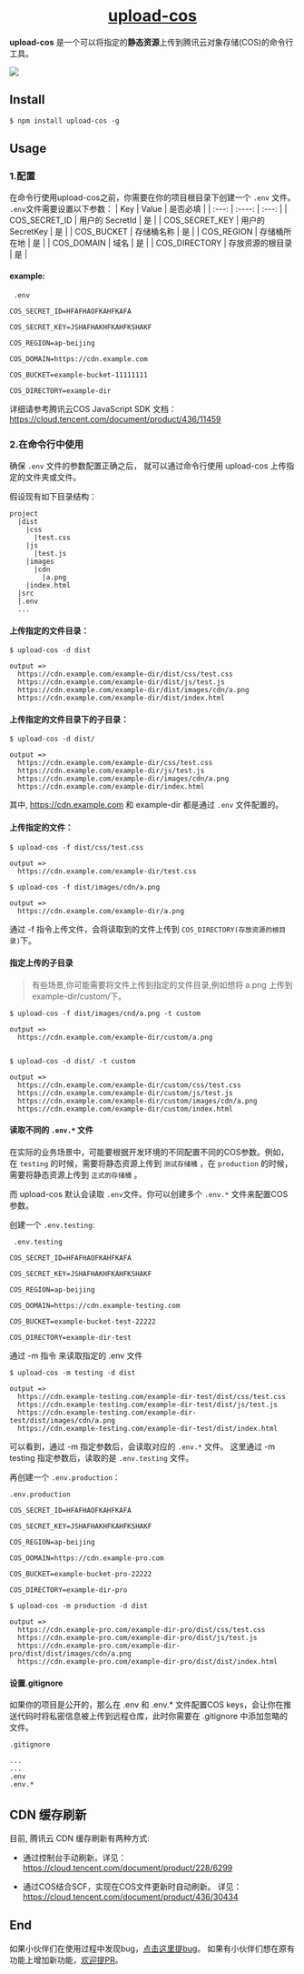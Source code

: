 # <center>[upload-cos](https://github.com/Jehan-Gao/upload-cos)</center>
**upload-cos** 是一个可以将指定的**静态资源**上传到腾讯云对象存储(COS)的命令行工具。

![](https://img.shields.io/badge/build-passing-brightgreen)
## Install 
``` shell 
$ npm install upload-cos -g
```

## Usage
### 1.配置
在命令行使用upload-cos之前，你需要在你的项目根目录下创建一个 `.env` 文件。
`.env`文件需要设置以下参数：
  | Key | Value | 是否必填 |
  | :---: | :----:  | :---:     |
  | COS_SECRET_ID | 用户的 SecretId | 是 |
  | COS_SECRET_KEY | 用户的 SecretKey | 是 |
  | COS_BUCKET | 存储桶名称 | 是 | 
  | COS_REGION | 存储桶所在地 | 是 |
  | COS_DOMAIN | 域名 | 是 |
  | COS_DIRECTORY | 存放资源的根目录 | 是 |

  
#### example:
  ```
   .env

COS_SECRET_ID=HFAFHAOFKAHFKAFA

COS_SECRET_KEY=JSHAFHAKHFKAHFKSHAKF

COS_REGION=ap-beijing

COS_DOMAIN=https://cdn.example.com

COS_BUCKET=example-bucket-11111111

COS_DIRECTORY=example-dir
  ```

  详细请参考腾讯云COS JavaScript SDK 文档：https://cloud.tencent.com/document/product/436/11459

  
### 2.在命令行中使用 
确保 `.env` 文件的参数配置正确之后， 就可以通过命令行使用 upload-cos 上传指定的文件夹或文件。

假设现有如下目录结构：

``` 
project
  |dist
    |css
      |test.css
    |js
      |test.js
    |images
      |cdn
        |a.png
    |index.html
  |src
  |.env
  ...
```


#### 上传指定的文件目录：
```shell 
$ upload-cos -d dist

output => 
  https://cdn.example.com/example-dir/dist/css/test.css
  https://cdn.example.com/example-dir/dist/js/test.js
  https://cdn.example.com/example-dir/dist/images/cdn/a.png
  https://cdn.example.com/example-dir/dist/index.html

```

#### 上传指定的文件目录下的子目录：
```shell 
$ upload-cos -d dist/

output => 
  https://cdn.example.com/example-dir/css/test.css
  https://cdn.example.com/example-dir/js/test.js
  https://cdn.example.com/example-dir/images/cdn/a.png
  https://cdn.example.com/example-dir/index.html

```

其中, https://cdn.example.com 和 example-dir 都是通过 `.env` 文件配置的。


#### 上传指定的文件：
``` shell
$ upload-cos -f dist/css/test.css

output => 
  https://cdn.example.com/example-dir/test.css

$ upload-cos -f dist/images/cdn/a.png

output => 
  https://cdn.example.com/example-dir/a.png
```
通过 -f 指令上传文件，会将读取到的文件上传到 `COS_DIRECTORY(存放资源的根目录)`下。




#### 指定上传的子目录
 > 有些场景,你可能需要将文件上传到指定的文件目录,例如想将 a.png 上传到 example-dir/custom/下。

``` shell 
$ upload-cos -f dist/images/cnd/a.png -t custom

output => 
  https://cdn.example.com/example-dir/custom/a.png


$ upload-cos -d dist/ -t custom

output => 
  https://cdn.example.com/example-dir/custom/css/test.css
  https://cdn.example.com/example-dir/custom/js/test.js
  https://cdn.example.com/example-dir/custom/images/cdn/a.png
  https://cdn.example.com/example-dir/custom/index.html

```
    
#### 读取不同的 `.env.*` 文件
在实际的业务场景中，可能要根据开发环境的不同配置不同的COS参数。例如，在 `testing` 的时候，需要将静态资源上传到 `测试存储桶` ，在 `production` 的时候，需要将静态资源上传到 `正式的存储桶` 。

而 upload-cos 默认会读取 `.env`文件。你可以创建多个 `.env.*` 文件来配置COS参数。

创建一个 `.env.testing`:

```
 .env.testing

COS_SECRET_ID=HFAFHAOFKAHFKAFA

COS_SECRET_KEY=JSHAFHAKHFKAHFKSHAKF

COS_REGION=ap-beijing

COS_DOMAIN=https://cdn.example-testing.com

COS_BUCKET=example-bucket-test-22222

COS_DIRECTORY=example-dir-test
```
通过 -m 指令 来读取指定的 .env 文件
``` shell 
$ upload-cos -m testing -d dist

output => 
  https://cdn.example-testing.com/example-dir-test/dist/css/test.css
  https://cdn.example-testing.com/example-dir-test/dist/js/test.js
  https://cdn.example-testing.com/example-dir-test/dist/images/cdn/a.png
  https://cdn.example-testing.com/example-dir-test/dist/index.html

```

可以看到，通过 -m 指定参数后，会读取对应的 `.env.*` 文件。
这里通过 -m testing 指定参数后，读取的是 `.env.testing` 文件。

再创建一个 `.env.production`：
```
.env.production

COS_SECRET_ID=HFAFHAOFKAHFKAFA

COS_SECRET_KEY=JSHAFHAKHFKAHFKSHAKF

COS_REGION=ap-beijing

COS_DOMAIN=https://cdn.example-pro.com

COS_BUCKET=example-bucket-pro-22222

COS_DIRECTORY=example-dir-pro
```

``` shell 
$ upload-cos -m production -d dist

output => 
  https://cdn.example-pro.com/example-dir-pro/dist/css/test.css
  https://cdn.example-pro.com/example-dir-pro/dist/js/test.js
  https://cdn.example-pro.com/example-dir-pro/dist/dist/images/cdn/a.png
  https://cdn.example-pro.com/example-dir-pro/dist/dist/index.html

```

#### 设置.gitignore
如果你的项目是公开的，那么在 .env 和 .env.* 文件配置COS keys，会让你在推送代码时将私密信息被上传到远程仓库，此时你需要在 .gitignore 中添加忽略的文件。
```
.gitignore

...
...
.env
.env.*
```

## CDN 缓存刷新
目前, 腾讯云 CDN 缓存刷新有两种方式:
  - 通过控制台手动刷新。详见：https://cloud.tencent.com/document/product/228/6299

  - 通过COS结合SCF，实现在COS文件更新时自动刷新。
  详见：https://cloud.tencent.com/document/product/436/30434


## End
如果小伙伴们在使用过程中发现bug，[点击这里提bug](https://github.com/Jehan-Gao/upload-cos/issues)。
如果有小伙伴们想在原有功能上增加新功能，[欢迎提PR](https://github.com/Jehan-Gao/upload-cos/pulls)。










